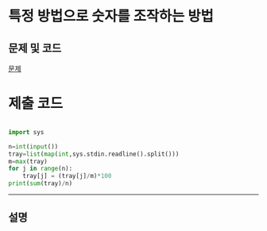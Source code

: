 특정 방법으로 숫자를 조작하는 방법
=======

문제 및 코드
-----
[문제](https://www.acmicpc.net/problem/1546)




# 제출 코드

``` python

import sys

n=int(input())
tray=list(map(int,sys.stdin.readline().split()))
m=max(tray)
for j in range(n):
    tray[j] = (tray[j]/m)*100
print(sum(tray)/n)


```


- - - - - 

설명
------

